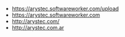 - https://arystec.softwareworker.com/upload
- https://arystec.softwareworker.com
- http://arystec.com/
- http://arystec.com.ar
